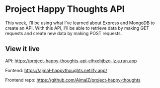 # Project Happy Thoughts API

This week, I'll be using what I've learned about Express and MongoDB to create an API. With this API, I'll be able to retrieve data by making GET requests and create new data by making POST requests.

## View it live
API:
https://project-happy-thoughts-api-eihxehjbzq-lz.a.run.app

Fontend:
https://ajmal-happythoughts.netlify.app/

Frontend repo:
https://github.com/AjmalZ/project-happy-thoughts
